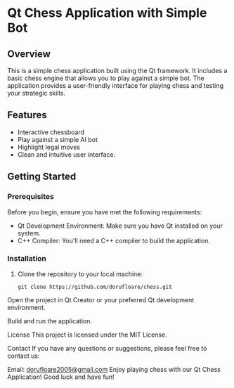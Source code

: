 # Qt Chess Application with Simple Bot

## Overview

This is a simple chess application built using the Qt framework. It includes a basic chess engine that allows you to play against a simple bot. The application provides a user-friendly interface for playing chess and testing your strategic skills.

## Features

- Interactive chessboard 
- Play against a simple AI bot
- Highlight legal moves
- Clean and intuitive user interface.

## Getting Started

### Prerequisites

Before you begin, ensure you have met the following requirements:

- Qt Development Environment: Make sure you have Qt installed on your system.
- C++ Compiler: You'll need a C++ compiler to build the application.

### Installation

1. Clone the repository to your local machine:

   ```shell
   git clone https://github.com/dorufloare/chess.git
Open the project in Qt Creator or your preferred Qt development environment.

Build and run the application.

License
This project is licensed under the MIT License.

Contact
If you have any questions or suggestions, please feel free to contact us:

Email: dorufloare2005@gmail.com
Enjoy playing chess with our Qt Chess Application! Good luck and have fun!
